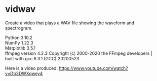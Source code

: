 # vidwav
Create a video that plays a WAV file showing the waveform and spectrogram.

Python 3.10.2<br>
NumPy 1.22.3<br>
Matplotlib 3.5.1<br>
ffmpeg version 4.2.3 Copyright (c) 2000-2020 the FFmpeg developers | built with gcc 9.3.1 (GCC) 20200523<br>

Here is a video produced: https://www.youtube.com/watch?v=Db3DWXqwey4
